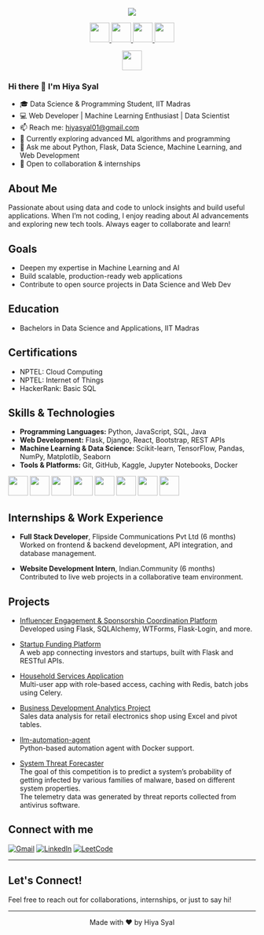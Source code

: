 <p align="center">
  <img src="https://capsule-render.vercel.app/api?text=Hey%20I’m%20Hiya%20Syal%20🧠&animation=fadeIn&type=waving&color=gradient&height=100"/>
</p>

<p align="center">
  <a href="https://www.linkedin.com/in/hiya-syal-b251b024b/">
    <img src="https://cdn-icons-png.flaticon.com/512/174/174857.png" height="40"/>
  </a>
  <a href="https://leetcode.com/u/hiyasyal/">
    <img src="https://cdn-icons-png.flaticon.com/512/5968/5968371.png" height="40"/>
  </a>
  <a href="https://www.hackerrank.com/profile/23f3003216">
    <img src="https://cdn-icons-png.flaticon.com/512/5968/5968322.png" height="40"/>
  </a>
  <a href="https://www.kaggle.com/hiya23f3003216">
    <img src="https://cdn-icons-png.flaticon.com/512/5968/5968885.png" height="40"/>
  </a>
</p>

<p align="center">
  <a href="https://23f3003216.github.io/portfolio/" target="_blank">
    <img src="https://img.shields.io/badge/Portfolio-Visit-blueviolet?style=for-the-badge&logo=githubpages&logoColor=white" height="40"/>
  </a>
</p>

### Hi there 👋 I'm Hiya Syal  
- 🎓 Data Science & Programming Student, IIT Madras  
- 💻 Web Developer | Machine Learning Enthusiast | Data Scientist  
- 📫 Reach me: [hiyasyal01@gmail.com](mailto:hiyasyal01@gmail.com)  
- 🌱 Currently exploring advanced ML algorithms and programming 
- 💬 Ask me about Python, Flask, Data Science, Machine Learning, and Web Development  
- 🔭 Open to collaboration & internships

## About Me

Passionate about using data and code to unlock insights and build useful applications. When I’m not coding, I enjoy reading about AI advancements and exploring new tech tools. Always eager to collaborate and learn!

## Goals

- Deepen my expertise in Machine Learning and AI  
- Build scalable, production-ready web applications  
- Contribute to open source projects in Data Science and Web Dev

## Education
  - Bachelors in Data Science and Applications, IIT Madras

## Certifications
  - NPTEL: Cloud Computing
  - NPTEL: Internet of Things
  - HackerRank: Basic SQL

## Skills & Technologies

- **Programming Languages:** Python, JavaScript, SQL, Java  
- **Web Development:** Flask, Django, React, Bootstrap, REST APIs  
- **Machine Learning & Data Science:** Scikit-learn, TensorFlow, Pandas, NumPy, Matplotlib, Seaborn  
- **Tools & Platforms:** Git, GitHub, Kaggle, Jupyter Notebooks, Docker


<p align="left">
  <img src="https://cdn.jsdelivr.net/gh/devicons/devicon/icons/python/python-original.svg" width="40" height="40" />
  <img src="https://cdn.jsdelivr.net/gh/devicons/devicon/icons/java/java-original.svg" width="40" height="40" />
  <img src="https://cdn.jsdelivr.net/gh/devicons/devicon/icons/flask/flask-original.svg" width="40" height="40" />
  <img src="https://cdn.jsdelivr.net/gh/devicons/devicon/icons/docker/docker-original.svg" width="40" height="40" />
  <img src="https://cdn.jsdelivr.net/gh/devicons/devicon/icons/postgresql/postgresql-original.svg" width="40" height="40" />
  <img src="https://cdn.jsdelivr.net/gh/devicons/devicon/icons/javascript/javascript-original.svg" width="40" height="40" />
  <img src="https://cdn.jsdelivr.net/gh/devicons/devicon/icons/html5/html5-original.svg" width="40" height="40" />
  <img src="https://cdn.jsdelivr.net/gh/devicons/devicon/icons/css3/css3-original.svg" width="40" height="40" />
</p>

## Internships & Work Experience

- **Full Stack Developer**, Flipside Communications Pvt Ltd (6 months)  
  Worked on frontend & backend development, API integration, and database management.

- **Website Development Intern**, Indian.Community (6 months)  
  Contributed to live web projects in a collaborative team environment.

## Projects

- [Influencer Engagement & Sponsorship Coordination Platform](https://github.com/23f3003216/influencer-engagement-and-sponsorship-coordination-platform)  
  Developed using Flask, SQLAlchemy, WTForms, Flask-Login, and more.

- [Startup Funding Platform](https://github.com/23f3003216/startup-funding-platform)  
  A web app connecting investors and startups, built with Flask and RESTful APIs.

- [Household Services Application](https://github.com/23f3003216/household_services_project)  
  Multi-user app with role-based access, caching with Redis, batch jobs using Celery.

- [Business Development Analytics Project](https://github.com/23f3003216/business_development_project)  
  Sales data analysis for retail electronics shop using Excel and pivot tables.

- [llm-automation-agent](https://github.com/23f3003216/llm-automation-agent)  
  Python-based automation agent with Docker support.

- [System Threat Forecaster](https://www.kaggle.com/code/hiya23f3003216/23f3003216-notebook-t12025)  
  The goal of this competition is to predict a system’s probability of getting infected by various families of malware, based on different system properties.  
  The telemetry data was generated by threat reports collected from antivirus software.



## Connect with me

[![Gmail](https://img.shields.io/badge/Email-hiyasyal01@gmail.com-c14438?style=for-the-badge&logo=gmail&logoColor=white)](mailto:hiyasyal01@gmail.com)
[![LinkedIn](https://img.shields.io/badge/LinkedIn-HiyaSyal-0077B5?style=for-the-badge&logo=linkedin&logoColor=white)](https://linkedin.com/in/HiyaSyal)
[![LeetCode](https://img.shields.io/badge/LeetCode-HiyaSyal-FFA116?style=for-the-badge&logo=leetcode&logoColor=white)](https://leetcode.com/HiyaSyal)

---

## Let's Connect!

Feel free to reach out for collaborations, internships, or just to say hi!

---

<p align="center">  
Made with ❤️ by Hiya Syal  
</p>

